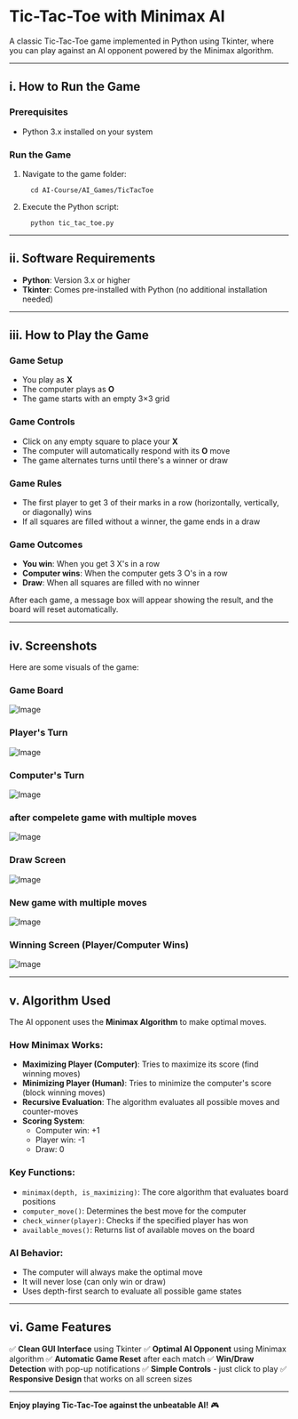 


# **Tic-Tac-Toe with Minimax AI**

A classic Tic-Tac-Toe game implemented in Python using Tkinter, where you can play against an AI opponent powered by the Minimax algorithm.

---

## **i. How to Run the Game**

### **Prerequisites**
- Python 3.x installed on your system

### **Run the Game**
1. Navigate to the game folder:

         cd AI-Course/AI_Games/TicTacToe


2. Execute the Python script:

         python tic_tac_toe.py


---

## **ii. Software Requirements**

- **Python**: Version 3.x or higher
- **Tkinter**: Comes pre-installed with Python (no additional installation needed)

---

## **iii. How to Play the Game**

### **Game Setup**
- You play as **X**
- The computer plays as **O**
- The game starts with an empty 3×3 grid

### **Game Controls**
- Click on any empty square to place your **X**
- The computer will automatically respond with its **O** move
- The game alternates turns until there's a winner or draw

### **Game Rules**
- The first player to get 3 of their marks in a row (horizontally, vertically, or diagonally) wins
- If all squares are filled without a winner, the game ends in a draw

### **Game Outcomes**
- **You win**: When you get 3 X's in a row
- **Computer wins**: When the computer gets 3 O's in a row
- **Draw**: When all squares are filled with no winner

After each game, a message box will appear showing the result, and the board will reset automatically.

---

## **iv. Screenshots**

Here are some visuals of the game:

### **Game Board**
![Image](https://github.com/user-attachments/assets/74c3126c-cd69-4a65-be06-9a722919c0b1)

### **Player's Turn**
![Image](https://github.com/user-attachments/assets/f3559259-c3f8-4179-8337-eca9df881b9e)
### **Computer's Turn**
![Image](https://github.com/user-attachments/assets/aed4246e-9206-4b1f-9a99-70881cc23e50)
### **after compelete game with multiple moves**
![Image](https://github.com/user-attachments/assets/eefa65e4-2816-4f12-a3ad-0b7fac1e98d6)
### **Draw Screen**
![Image](https://github.com/user-attachments/assets/d92f71cd-a685-4b5e-8ad4-2e0e016434ba)
### **New game with multiple moves**
![Image](https://github.com/user-attachments/assets/4e8d4690-dece-4f52-96d2-70430165a2ba)
### **Winning Screen (Player/Computer Wins)**
![Image](https://github.com/user-attachments/assets/0aef7239-dba7-492f-b9cc-0c5b8c20d16c)

---

## **v. Algorithm Used**

The AI opponent uses the **Minimax Algorithm** to make optimal moves.

### **How Minimax Works**:
- **Maximizing Player (Computer)**: Tries to maximize its score (find winning moves)
- **Minimizing Player (Human)**: Tries to minimize the computer's score (block winning moves)
- **Recursive Evaluation**: The algorithm evaluates all possible moves and counter-moves
- **Scoring System**:
  - Computer win: +1
  - Player win: -1
  - Draw: 0

### **Key Functions**:
- `minimax(depth, is_maximizing)`: The core algorithm that evaluates board positions
- `computer_move()`: Determines the best move for the computer
- `check_winner(player)`: Checks if the specified player has won
- `available_moves()`: Returns list of available moves on the board

### **AI Behavior**:
- The computer will always make the optimal move
- It will never lose (can only win or draw)
- Uses depth-first search to evaluate all possible game states

---

## **vi. Game Features**

✅ **Clean GUI Interface** using Tkinter
✅ **Optimal AI Opponent** using Minimax algorithm
✅ **Automatic Game Reset** after each match
✅ **Win/Draw Detection** with pop-up notifications
✅ **Simple Controls** - just click to play
✅ **Responsive Design** that works on all screen sizes

---

**Enjoy playing Tic-Tac-Toe against the unbeatable AI!** 🎮
```
